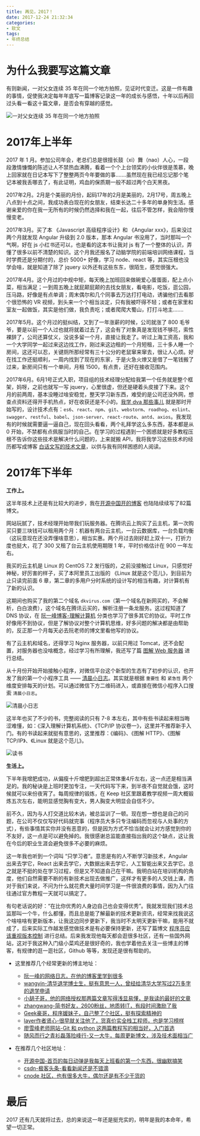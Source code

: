 ```yaml
---
title: 再见，2017！
date: 2017-12-24 21:32:34
categories:
- 软文
tags:
- 年终总结
---
```


# 为什么我要写这篇文章

有则新闻，一对父女连续 35 年在同一个地方拍照，见证时代变迁。这是一件有趣的事情，促使我决定每年年底写一篇博客记录这一年的成长与感悟，十年以后再回过头看一看这十篇文章，是否会有穿越的感觉。

![一对父女连续 35 年在同一个地方拍照](http://upload-images.jianshu.io/upload_images/6693922-7828993f726fead5.png?imageMogr2/auto-orient/strip%7CimageView2/2/w/1240)

# 2017年上半年

2017 年 1 月。参加公司年会，老总们总是很擅长鼓（xi）舞（nao）人心，一段段激情慷慨的陈述让人不禁热血沸腾，看着一个个上台领奖的小伙伴很是羡慕，晚上回家就在日记本写下了整整两页今年要做的事.......虽然现在我已经忘记那个笔记本被我丢哪去了，有此证明，鸡血的保质期一般不超过两个白天黑夜。

2017年2月。2月是个美丽的月份，起码17年的2月是美丽的，2月17号，周五晚上八点到十点之间，我成功表白现在的女朋友，结束长达二十多年的单身狗生活。感谢亲爱的你在我一无所有的时候仍然选择和我在一起，往后不管怎样，我会陪你慢慢变老。

2017年3月。买了本 《Javascript 高级程序设计》和 《Angular xxx》，后来没过两个月就发现 Angular 升级到 2.0 版本，那本 Angular 书没用了，当时那叫一个气啊，好在 js 小红书还可以，也是看的这本书让我对 js 有了一个整体的认识，弄懂了很多以前不清楚的知识。这个月我还报名了动脑学院的前端培训网络课程，当时学费还是分期付的，总价 5000+ 好像，学习 node、react 等，其实压根也没学会啥，就是知道了除了 jquery 以外还有这些东东，很陌生，感觉很强大。

2017年4月。这个月过的中规中矩，每天晚上加班回来做碗爱心蛋蛋面，配上点小菜，相当满足；一到周五晚上就屁颠屁颠的去找女朋友，看电影，吃饭，逛公园，压马路，好像是有点单调；周末偶尔和几个同事去万达打打电动，诱骗他们去看那个很恐怖的 VR 视频，到头来一个个相当淡定，只有我被吓得不轻；或者在家里和室友一起做饭，其实是他们做，我负责吃；或者爬爬大蜀山，打打斗地主.......

2017年5月。这个月过的挺纠结，又到了一年涨薪的时候，公司就涨了 800 毛爷爷，要是以前一个人过也就将就着过去了，这会有了对象真是发现钱不够花，索性裸辞了，公司还算仗义，没说多留一个月，直接让我走了。听过上海工资高，我和一个大学同学一起过来这边找工作，刚过来这边租的一个月短租，三十多人睡一个房间，这还可以忍，关键厕所那经常有三十公分的老鼠窜来窜去，很让人心烦。好在找工作还挺顺利，一周内找到了现在的东家，于是火急火燎又是借了一笔钱搬了过来，新房间只有一个单间，月租 1500，有点贵，还好在接收范围内。

2017年6月。6月1号正式入职，项目组的技术经理分配给我第一个任务就是整个框架，妈呀，之前也就写一写 jquery，心里很虚，但还是硬着头皮接了下来。这个月的前两周，基本没睡过啥安稳觉，整天学习新东西，难受的是公司还没外网，想查点资料还得开手机热点，好在收获还是不小的。[我学 dva 那些事儿](https://www.jianshu.com/p/96b5d9d9ad80) 就是那时开始写的，设计技术点有：`es6`、`react`、`npm`、`git`、`webstorm`、`roadhog`、`eslint`、`swagger`、`restful`、`babel`、`json-server`、`react-route`、`antd`、`axios`。我发现有的时候就需要逼一逼自己，现在回头看看，两个礼拜学这么多东西，基本都是从 0 开始，不禁都有点佩服当时的自己。在学习的过程遇到一个困惑就是好多教程压根不告诉你这些技术是解决什么问题的，上来就搬 API，我将我学习这些技术的经历都写成博客 [白话文写的技术文章](https://www.jianshu.com/u/52f65070ab9d)，以供与我有同样困惑的人阅读。

# 2017年下半年

**工作上。**

这半年技术上还是有比较大的进步，我在[开源中国开的博客](https://my.oschina.net/dkvirus/blog) 也陆陆续续写了82篇博文。

网站玩腻了，技术经理开始带我们玩服务器。在腾讯云上购买了云主机，第一次购买只要三块钱可以租用两个月：机器有两台云主机，一台云数据库，一台负载均衡（这玩意现在还没弄懂啥意思），相当实惠。两个月过去刚好赶上双十一，打折力度也挺大，花了 300 又租了台云主机使用期限 1 年，平时价格估计在 900 一年左右。

我买的云主机是 Linux 的 CentOS 7.2 发行版的，之前没接触过 Linux，只感觉好神秘，好厉害的样子，买了本阿里员工出版的 《Linux 就是这个范儿》，到目前为止只读完前面 6 章，第二章的多用户分时系统的设计写的相当有趣，对计算机有了新的认识。

这期间也购买了我的第二个域名 `dkvirus.com`（第一个域名在新网买的，不会解析，白白浪费），这个域名在腾讯云买的，解析注册一条龙服务。这过程知道了 DNS 协议，在 [阮一峰博客-理解计算机](http://www.ruanyifeng.com/blog/computer/) 分类也学习了很多其它的协议。平时工作好像用不到协议，但是了解协议对整个计算机思维，好多问题的解决都是由帮助的，反正那一个月每天必去阮老师的博文里看他写的协议。

有了云主机和域名，还得学习 Nginx 服务器，以前只用过 Tomcat，还不会配置，对服务器也没啥概念，经过学习有所理解，我还写了篇 [图解 Web 服务器](https://www.jianshu.com/p/dad9002076a9) 进行总结。

从十月份开始开始接触小程序，对微信平台这个新型的生态有了初步的认识，也开发了我的第一个小程序工具 —— [清晨小日志](https://gitee.com/dkvirus/wx-daily)。其实就是根据 `重要性` 和 `紧急性` 两个维度安排每天的计划。可以通过微信下方二维码进入，或直接在微信小程序入口搜索 `清晨小日志`。

![清晨小日志](http://upload-images.jianshu.io/upload_images/6693922-01422f1f4d9012be.png?imageMogr2/auto-orient/strip%7CimageView2/2/w/1240)

这半年也买了不少的书，完整阅读的只有 7-8 本左右，其中有些书读起来相当晦涩难懂，如：《深入理解计算机系统》、《TCP/IP 协议卷一》，这里并不推荐新手入门。有的书读起来就挺有意思的，这里推荐：《编码》、《图解 HTTP》、《图解 TCP/IP》、《Linux 就是这个范儿》。

![读书](http://upload-images.jianshu.io/upload_images/6693922-ab503fc7336b387c.png?imageMogr2/auto-orient/strip%7CimageView2/2/w/1240)

**生活上。**

下半年我增肥成功，从偏瘦十斤增肥到超出正常体重4斤左右，这一点还是相当满足的。我的秘诀是上班时更加专注，一天代码写下来，到半夜不自觉就会饿，这时候就可以来份夜宵了。每周规律的锻炼，在 Keep 社区里跟着教学视频一周大概锻炼五次左右，能明显感觉胸有变大，男人胸变大明显会自信不少。

前不久，因为与人打交道比较木讷，被总监训了一顿。现在想一想也是自己的问题，在公司不仅仅写好代码就完事（程序员大多只专注编码而忽视与人处事的方式），有些事情其实你并没有恶意的，但是因为方式不恰当就会让对方感觉到你的不友好，这一点是可以避免掉的。我很感谢总监能直接指出我的这个缺点，这让我在今后的职业生涯会避免很多不必要的麻烦。

这一年我也听到一个词叫 “只学习者”。意思是有的人不断学习新技术，Angular 出来去学它，React 出来去学它，大数据出来去学它，人工智能出来又去学它。总之就是不挺的处在学习过程，但是又不知道自己在干嘛。我明白站在培训机构的角度，他们自然需要不断的有新技术出现去做推广，这样才有更多的人交钱上课，而对于我们来说，不问为什么就花费大量时间学习是一件很浪费的事情，因为入门往往通过官方教程一天就可以搞定了。

有句老话说的好：“在比你优秀的人身边自己也会变得优秀”。我就发现我们技术总监那叫一个牛，什么都懂，而且总是能了解最新的技术更新资讯，经常来找我说这个啥啥啥有更新版本，让我这边同步更新下，我当时不太明天更新干嘛，能用不就成了，后来实际工作越发感觉做技术是有必要保持更新，还写了篇博文 [程序员应该重视版本控制](https://www.jianshu.com/p/8a7aae71e098) 进行总结。后来我发现他每天都会逛很多社区，还有一些国外网站，这对于我这种入门级小菜鸡还是很好奇的，我也学着他去关注一些博主的博客，有规律的逛一逛社区，Github 等等，发现还是很有帮助的。

- 这里推荐几个经常更新的博主地址：

  - [阮一峰的网络日志，在他的博客里学到很多](http://www.ruanyifeng.com/blog/)
  - [wangyin-清华退学博士生，挺有意思一人，曾经给清华大学写过2万多字的退学申请](http://www.yinwang.org/)
  - [小胡子哥，他的网络授权那两篇文章写得浅显易懂，是我读的最好的文章](http://www.barretlee.com/entry/)
  - [zhangwang-简书好友，2600粉丝，地质转IT，有段时间激励了我](https://www.jianshu.com/u/7091a52ac9e5)
  - [Geek豪哥，程序媛妹子，自己整了个社区，挺有探索精神的](http://igeekbar.com/igeekbar/mypost/221.htm)
  - [layer作者贤心-很早就关注他了，货真价实全栈工程师，也是学习榜样](http://sentsin.com/)
  - [廖雪峰老师网站-Git 和 python 这两篇教程写的相当好，入门首选](https://www.liaoxuefeng.com/)
  - [随风而行之青衫磊落险峰行-又一大牛，每周更新博文，涉及技术面相当广](https://www.jianshu.com/u/9216098aa79e)

- 在推荐几个社区地址：

  - [开源中国-首页的每日动弹是我每天上班看的第一个东西，很幽默搞笑](https://www.oschina.net/)
  - [csdn-极客头条-看看新闻还是不错滴](http://geek.csdn.net/)
  - [cnode 社区，也有很多大牛，偶尔还是有不少干货的](https://cnodejs.org/)

# 最后

2017 还有几天就将过去，总的来说这一年还是挺充实的，明年是我的本命年，希望一切正常。






















